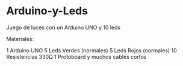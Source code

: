# Arduino-y-Leds
Juego de luces con un Arduino UNO y 10 leds

Materiales:

1 Arduino UNO
5 Leds Verdes (normales)
5 Leds Rojos (normales)
10 Resistencias 330Ω
1 Protoboard
y muchos cables cortos
